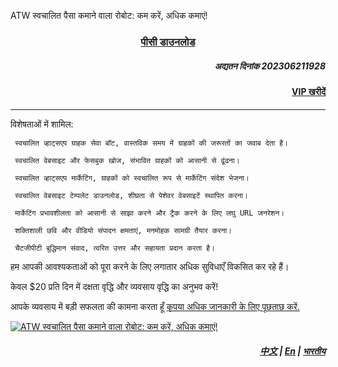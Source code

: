 ATW स्वचालित पैसा कमाने वाला रोबोट: कम करें, अधिक कमाएं!


### <p align='center'>[पीसी डाउनलोड](https://mega.nz/file/hJgkhBwD#SVsG2FgfMZ--TPg0Vo3PO4joIpgyFOlTH2WizqWmzsw)</p>


##### <p align='right'>अद्यतन दिनांक 202306211928 </p>

#### <p align='right'>[VIP खरीदें](https://wa.me/85298672794?text=ATW_get_VIP)</p>


---

विशेषताओं में शामिल:

     स्वचालित व्हाट्सएप ग्राहक सेवा बॉट, वास्तविक समय में ग्राहकों की जरूरतों का जवाब देता है।
    
     स्वचालित वेबसाइट और फेसबुक खोज, संभावित ग्राहकों को आसानी से ढूंढना।
    
     स्वचालित व्हाट्सएप मार्केटिंग, ग्राहकों को स्वचालित रूप से मार्केटिंग संदेश भेजना।
    
     स्वचालित वेबसाइट टेम्पलेट डाउनलोड, शीघ्रता से पेशेवर वेबसाइटें स्थापित करना।
    
     मार्केटिंग प्रभावशीलता को आसानी से साझा करने और ट्रैक करने के लिए लघु URL जनरेशन।
    
     शक्तिशाली छवि और वीडियो संपादन क्षमताएं, मनमोहक सामग्री तैयार करना।
    
     चैटजीपीटी बुद्धिमान संवाद, त्वरित उत्तर और सहायता प्रदान करता है।


हम आपकी आवश्यकताओं को पूरा करने के लिए लगातार अधिक सुविधाएँ विकसित कर रहे हैं।

केवल $20 प्रति दिन में दक्षता वृद्धि और व्यवसाय वृद्धि का अनुभव करें!


आपके व्यवसाय में बड़ी सफलता की कामना करता हूँ [कृपया अधिक जानकारी के लिए पूछताछ करें.](https://wa.me/85298672794?text=ATW_Automatic_Money_Making_information)



[![ATW स्वचालित पैसा कमाने वाला रोबोट: कम करें, अधिक कमाएं!](https://assets.bizclikmedia.net/668/a988fae0899ef722105f773dbb2c077f:f225ccb80cadd67a3536890e199615e5/gettyimages-920743046-jpeg)](https://youtu.be/0ciZeEEKHjU)


##### <p align='right'> [中文](https://github.com/98672794/ATW/blob/main/README.md) | [En](https://github.com/98672794/ATW/blob/main/README_En.md) | [भारतीय](https://github.com/98672794/ATW/blob/main/README_भारतीय.md)</p>
